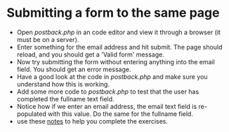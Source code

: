 # Submitting a form to the same page
* Open *postback.php* in an code editor and view it through a browser (it must be on a server).
* Enter something for the email address and hit submit. The page should reload, and you should get a 'Valid form' message.
* Now try submitting the form without entering anything into the email field. You should get an error message.
* Have a good look at the code in *postback.php* and make sure you understand how this is working.  
* Add some more code to *postback.php* to test that the user has completed the fullname text field.
* Notice how if we enter an email address, the email text field is re-populated with this value. Do the same for the fullname field.
* use these [notes](https://github.com/CIT2202/postback-forms/blob/master/postback-forms.md) to help you complete the exercises.
